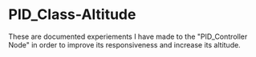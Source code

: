 # PID_Class-Altitude
 These are documented experiements I have made to the "PID_Controller Node" in order to improve its responsiveness and increase its altitude. 
